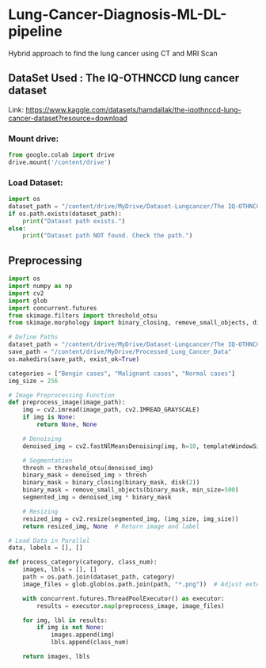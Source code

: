 # Lung-Cancer-Diagnosis-ML-DL-pipeline
Hybrid approach to find the lung cancer using CT and MRI Scan

## DataSet Used : The IQ-OTHNCCD lung cancer dataset
Link: https://www.kaggle.com/datasets/hamdallak/the-iqothnccd-lung-cancer-dataset?resource=download

### Mount drive:
```python
from google.colab import drive
drive.mount('/content/drive')
```
### Load Dataset:
```python
import os
dataset_path = "/content/drive/MyDrive/Dataset-Lungcancer/The IQ-OTHNCCD lung cancer dataset"
if os.path.exists(dataset_path):
    print("Dataset path exists.")
else:
    print("Dataset path NOT found. Check the path.")
```
## Preprocessing
```python
import os
import numpy as np
import cv2
import glob
import concurrent.futures
from skimage.filters import threshold_otsu
from skimage.morphology import binary_closing, remove_small_objects, disk

# Define Paths
dataset_path = "/content/drive/MyDrive/Dataset-Lungcancer/The IQ-OTHNCCD lung cancer dataset"
save_path = "/content/drive/MyDrive/Processed_Lung_Cancer_Data"
os.makedirs(save_path, exist_ok=True)
```

```python
categories = ["Bengin cases", "Malignant cases", "Normal cases"]
img_size = 256

# Image Preprocessing Function
def preprocess_image(image_path):
    img = cv2.imread(image_path, cv2.IMREAD_GRAYSCALE)
    if img is None:
        return None, None

    # Denoising
    denoised_img = cv2.fastNlMeansDenoising(img, h=10, templateWindowSize=7, searchWindowSize=21)

    # Segmentation
    thresh = threshold_otsu(denoised_img)
    binary_mask = denoised_img > thresh
    binary_mask = binary_closing(binary_mask, disk(2))
    binary_mask = remove_small_objects(binary_mask, min_size=500)
    segmented_img = denoised_img * binary_mask

    # Resizing
    resized_img = cv2.resize(segmented_img, (img_size, img_size))
    return resized_img, None  # Return image and label
```

```python
# Load Data in Parallel
data, labels = [], []

def process_category(category, class_num):
    images, lbls = [], []
    path = os.path.join(dataset_path, category)
    image_files = glob.glob(os.path.join(path, "*.png"))  # Adjust extension if needed

    with concurrent.futures.ThreadPoolExecutor() as executor:
        results = executor.map(preprocess_image, image_files)

    for img, lbl in results:
        if img is not None:
            images.append(img)
            lbls.append(class_num)

    return images, lbls
```
